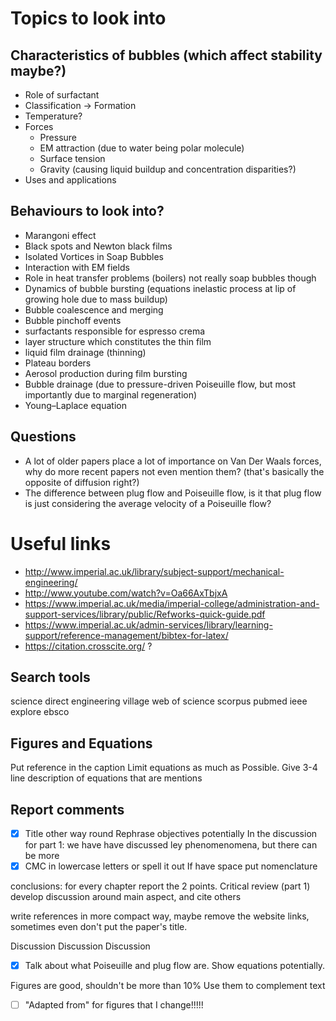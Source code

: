 # Topics to look into
## Characteristics of bubbles (which affect stability maybe?)
- Role of surfactant
- Classification -> Formation
- Temperature?
- Forces
    * Pressure
    * EM attraction (due to water being polar molecule)
    * Surface tension
    * Gravity (causing liquid buildup and concentration disparities?)
- Uses and applications

## Behaviours to look into?
- Marangoni effect
- Black spots and Newton black films
- Isolated Vortices in Soap Bubbles
- Interaction with EM fields
- Role in heat transfer problems (boilers) not really soap bubbles though
- Dynamics of bubble bursting (equations inelastic process at lip of growing hole due to mass buildup)
- Bubble coalescence and merging
- Bubble pinchoff events
- surfactants responsible for espresso crema
- layer structure which constitutes the thin film
- liquid film drainage (thinning)
- Plateau borders
- Aerosol production during film bursting
- Bubble drainage (due to pressure-driven Poiseuille flow, but most importantly due to marginal regeneration)
- Young–Laplace equation

## Questions
- A lot of older papers place a lot of importance on Van Der Waals forces, why do more recent papers not even mention them? (that's basically the opposite of diffusion right?)
- The difference between plug flow and Poiseuille flow, is it that plug flow is just considering the average velocity of a Poiseuille flow?


# Useful links
- <http://www.imperial.ac.uk/library/subject-support/mechanical-engineering/>
- <http://www.youtube.com/watch?v=Oa66AxTbjxA>
- <https://www.imperial.ac.uk/media/imperial-college/administration-and-support-services/library/public/Refworks-quick-guide.pdf>
- <https://www.imperial.ac.uk/admin-services/library/learning-support/reference-management/bibtex-for-latex/>
- <https://citation.crosscite.org/> ?


## Search tools
science direct
engineering village
web of science
scorpus
pubmed
ieee explore
ebsco


## Figures and Equations
Put reference in the caption
Limit equations as much as Possible. Give 3-4 line description of equations that are mentions


## Report comments
- [x] Title other way round
Rephrase objectives potentially
In the discussion for part 1: we have have discussed ley phenomenomena, but there can be more
- [x] CMC in lowercase letters or spell it out
If have space put nomenclature

conclusions: for every chapter report the 2 points.
Critical review
(part 1) develop discussion around main aspect, and cite others

write references in more compact way, maybe remove the website links, sometimes even don't put the paper's title.

Discussion Discussion Discussion

- [x] Talk about what Poiseuille and plug flow are.
Show equations potentially.

Figures are good, shouldn't be more than 10%
Use them to complement text

- [ ] "Adapted from" for figures that I change!!!!!
